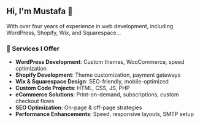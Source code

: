 ## Hi, I'm Mustafa 👋  

With over four years of experience in web development, including WordPress, Shopify, Wix, and Squarespace...  

### 💼 Services I Offer  
- **WordPress Development**: Custom themes, WooCommerce, speed optimization  
- **Shopify Development**: Theme customization, payment gateways  
- **Wix & Squarespace Design**: SEO-friendly, mobile-optimized  
- **Custom Code Projects**: HTML, CSS, JS, PHP  
- **eCommerce Solutions**: Print-on-demand, subscriptions, custom checkout flows  
- **SEO Optimization**: On-page & off-page strategies  
- **Performance Enhancements**: Speed, responsive layouts, SMTP setup  
